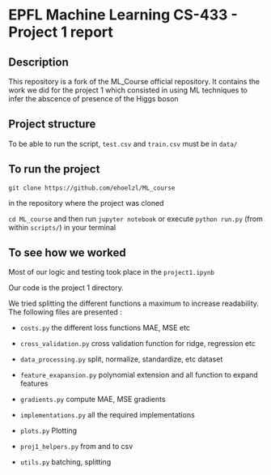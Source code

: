 # EPFL Machine Learning CS-433 - Project 1 report



## Description

This repository is a fork of the ML_Course official repository. It contains the work we did for the project 1 which consisted in using ML techniques to infer the abscence of presence of the Higgs boson 

## Project structure

To be able to run the script, `test.csv` and `train.csv` must be in `data/`


## To run the project 

`git clone https://github.com/ehoelzl/ML_course`

in the repository where the project was cloned 

`cd ML_course` and then run `jupyter notebook` or execute `python run.py` (from within `scripts/`) in your terminal



## To see how we worked

Most of our logic and testing took place in the `project1.ipynb`

Our code is the project 1 directory. 

We tried splitting the different functions a maximum to increase readability. The following files are presented : 



- `costs.py` the different loss functions MAE, MSE etc

- `cross_validation.py` cross validation function for ridge, regression etc

- `data_processing.py` split, normalize, standardize, etc dataset

- `feature_exapansion.py` polynomial extension and all function to expand features

- `gradients.py` compute MAE, MSE gradients

- `implementations.py` all the required implementations

- `plots.py` Plotting

- `proj1_helpers.py` from and to csv

- `utils.py` batching, splitting

  

  

  

  





